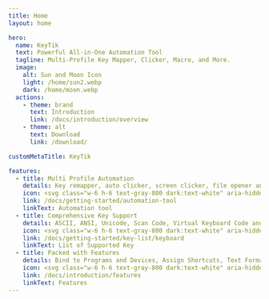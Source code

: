```yaml
---
title: Home
layout: home

hero:
  name: KeyTik
  text: Powerful All-in-One Automation Tool
  tagline: Multi-Profile Key Mapper, Clicker, Macro, and More.
  image:
    alt: Sun and Moon Icon
    light: /home/sun2.webp
    dark: /home/moon.webp
  actions:
    - theme: brand
      text: Introduction
      link: /docs/introduction/overview
    - theme: alt
      text: Download
      link: /download/

customMetaTitle: KeyTik

features:
  - title: Multi Profile Automation
    details: Key remapper, auto clicker, screen clicker, file opener and more.
    icon: <svg class="w-6 h-6 text-gray-800 dark:text-white" aria-hidden="true" xmlns="http://www.w3.org/2000/svg" width="24" height="24" fill="none" viewBox="0 0 24 24"><path stroke="var(--vp-c-green-2)" stroke-linecap="round" stroke-linejoin="round" stroke-width="2" d="M15 9h3m-3 3h3m-3 3h3m-6 1c-.306-.613-.933-1-1.618-1H7.618c-.685 0-1.312.387-1.618 1M4 5h16a1 1 0 0 1 1 1v12a1 1 0 0 1-1 1H4a1 1 0 0 1-1-1V6a1 1 0 0 1 1-1Zm7 5a2 2 0 1 1-4 0 2 2 0 0 1 4 0Z"/></svg>
    link: /docs/getting-started/automation-tool
    linkText: Automation tool
  - title: Comprehensive Key Support
    details: ASCII, ANSI, Unicode, Scan Code, Virtual Keyboard Code and more.
    icon: <svg class="w-6 h-6 text-gray-800 dark:text-white" aria-hidden="true" xmlns="http://www.w3.org/2000/svg" width="24" height="24" fill="none" viewBox="0 0 24 24"><path stroke="var(--vp-c-indigo-2)" stroke-linecap="square" stroke-width="2" d="M8 15h7.01v.01H15L8 15Z"/><path stroke="var(--vp-c-indigo-2)" stroke-linecap="square" stroke-width="2" d="M20 6H4a1 1 0 0 0-1 1v10a1 1 0 0 0 1 1h16a1 1 0 0 0 1-1V7a1 1 0 0 0-1-1Z"/><path stroke="var(--vp-c-indigo-2)" stroke-linecap="square" stroke-width="2" d="M6 9h.01v.01H6V9Zm0 3h.01v.01H6V12Zm0 3h.01v.01H6V15Zm3-6h.01v.01H9V9Zm0 3h.01v.01H9V12Zm3-3h.01v.01H12V9Zm0 3h.01v.01H12V12Zm3 0h.01v.01H15V12Zm3 0h.01v.01H18V12Zm0 3h.01v.01H18V15Zm-3-6h.01v.01H15V9Zm3 0h.01v.01H18V9Z"/></svg>
    link: /docs/getting-started/key-list/keyboard
    linkText: List of Supported Key
  - title: Packed with Features
    details: Bind to Programs and Devices, Assign Shortcuts, Text Format, Hold Format and more.
    icon: <svg class="w-6 h-6 text-gray-800 dark:text-white" aria-hidden="true" xmlns="http://www.w3.org/2000/svg" width="24" height="24" fill="none" viewBox="0 0 24 24"><path stroke="var(--vp-c-yellow-2)" stroke-width="2" d="M11.083 5.104c.35-.8 1.485-.8 1.834 0l1.752 4.022a1 1 0 0 0 .84.597l4.463.342c.9.069 1.255 1.2.556 1.771l-3.33 2.723a1 1 0 0 0-.337 1.016l1.03 4.119c.214.858-.71 1.552-1.474 1.106l-3.913-2.281a1 1 0 0 0-1.008 0L7.583 20.8c-.764.446-1.688-.248-1.474-1.106l1.03-4.119A1 1 0 0 0 6.8 14.56l-3.33-2.723c-.698-.571-.342-1.702.557-1.771l4.462-.342a1 1 0 0 0 .84-.597l1.753-4.022Z"/></svg>
    link: /docs/introduction/features
    linkText: Features
---
```


<script setup>
import CustomStats from "@theme/components/CustomStats.vue";
import DownloadCount from "@theme/components/DownloadCount.vue";
import Preview from "@theme/components/Preview.vue";
import StarCount from "@theme/components/StarCount.vue";
</script>

<CustomStats>
  <template #card1>
    <Preview :images="[
      '/preview/main dark.png',
      '/preview/main light.png',
      '/preview/default mode.png',
      '/preview/choosing key1.png',
      '/preview/choosing key2.png',
      '/preview/key format.gif',
      '/preview/select device.png',
      '/preview/select program.png',
      '/preview/text mode.png',
    ]" />
  </template>
  <template #card2>
    <DownloadCount />
  </template>
  <template #card3>
    <StarCount />
  </template>
</CustomStats>
